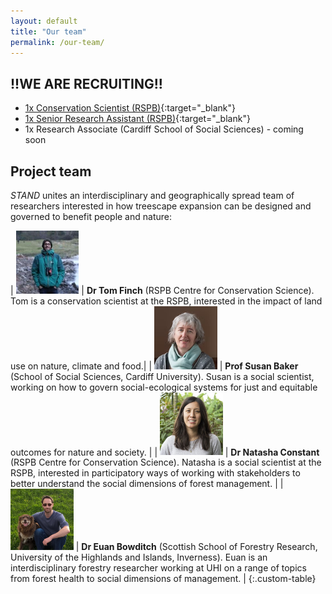 ```yaml
---
layout: default
title: "Our team"
permalink: /our-team/
---
```

<!-- ## Edit CSS style for markdown tables -->
<style>
.custom-table th, .custom-table td {
   border: none!important;
   border-color: #FFFFFF;
   background-color: #FFFFFF;
   padding: 3px;
}
</style>

## !!WE ARE RECRUITING!!
* [1x Conservation Scientist (RSPB)](https://app.vacancy-filler.co.uk/salescrm/Careers/CareersPage.aspx?e=LMo8nnTwYNbkYbyd73DBAgn4XORKsQ-43KUnd7sVd-tm589ZzDNYXzX4i9vReIJnpILxufpG3JA&iframe=True){:target="_blank"}
* [1x Senior Research Assistant (RSPB)](https://app.vacancy-filler.co.uk/salescrm/Careers/CareersPage.aspx?e=LMo8nnTwYNb3Q2Ff20tNfwNEXO1aJQHBFdpfoNFdmyxRnu81gAZOFMkNdzDjl-YWm-qFURp_FZg&iframe=True){:target="_blank"}
* 1x Research Associate (Cardiff School of Social Sciences) - coming soon

## Project team
*STAND* unites an interdisciplinary and geographically spread team of researchers interested in how treescape expansion can be designed and governed to benefit people and nature:

| <img src="/assets/img/tf.png" width=20%> | **Dr Tom Finch** (RSPB Centre for Conservation Science). Tom is a conservation scientist at the RSPB, interested in the impact of land use on nature, climate and food.| 
| <img src="/assets/img/sb.png" width=20%> | **Prof Susan Baker** (School of Social Sciences, Cardiff University). Susan is a social scientist, working on how to govern social-ecological systems for just and equitable outcomes for nature and society. |
| <img src="/assets/img/nc.png" width=20%> | **Dr Natasha Constant** (RSPB Centre for Conservation Science). Natasha is a social scientist at the RSPB, interested in participatory ways of working with stakeholders to better understand the social dimensions of forest management. |
| <img src="/assets/img/eb.png" width=20%> | **Dr Euan Bowditch** (Scottish School of Forestry Research, University of the Highlands and Islands, Inverness). Euan is an interdisciplinary forestry researcher working at UHI on a range of topics from forest health to social dimensions of management. |
{:.custom-table}

<!-- ## Partner organisations -->

<!-- ## Expert Advisory Group
We're delighted to have the support of the following experts, who will provide technical and policy-related oversight to the project:
* Chris Blake (The Green Valleys CIC)
* Matthew Dennis (University of Leeds)
* Clare Pinches (Natural England)
* Eleanor Tew (Forestry England)
* Andrew Weatherall (RSPB)
* Clare Williams (Defra) -->
